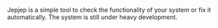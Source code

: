 Jepjep is a simple tool to check the functionality of your system or fix it automatically.
The system is still under heavy development.
